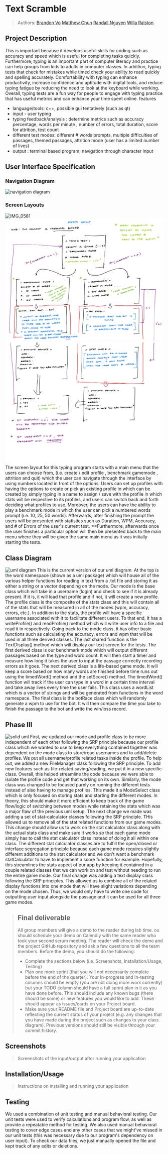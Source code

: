 # Text Scramble
 
> Authors: [Brandon Vo](https://github.com/bxnvo)
> [Matthew Chun](https://github.com/matthwchun)
> [Randall Nguyen](https://github.com/1rwen)
> [Willa Ralston](https://github.com/chairfu)

## Project Description
This is important because it develops useful skills for coding such as accuracy and speed which is useful for completing tasks quickly. Furthermore, typing is an important part of computer literacy and practice can help groups from kids to adults in computer classes. In addition, typing tests that check for mistakes while timed check your ability to read quickly and spelling accurately. Comfortability with typing can enhance productivity, increase confidence and aptitude with digital tools, and reduce typing fatigue by reducing the need to look at the keyboard while working. Overall, typing tests are a fun way for people to engage with typing practice that has useful metrics and can enhance your time spent online. 
features
- language/tools: c++, possible gui tentatively (such as qt)
- input - user typing
- typing feedback/analysis : determine metrics such as accuracy percentage, words per minute , number of errors, total duration, score for attrition, test count
- different test modes: different # words prompts, multiple difficulties of passages, themed passages, attrition mode (user has a limited number of lives)
- output : terminal based program, navigation through character input

## User Interface Specification

### Navigation Diagram
![navigation diagram](https://github.com/cs100/final-project-rnguy137-mchun082-bvo024-wrals001/blob/bb4ab4319fce4d7f2b4634e841d7ce294341fc95/Typing%20Project%20User%20Interface%20Specification%20(2).png)

### Screen Layouts
![IMG_0581](https://github.com/cs100/final-project-rnguy137-mchun082-bvo024-wrals001/assets/117537259/5597d20c-4809-49e6-adfe-8eac9e41eb0a)
![screen diagram](screenlayout1.jpg)
![screen diagram](screenlayout2.jpg)
The screen layout for this typing program starts with a main menu that the users can choose from, (i.e. create / edit profile , benchmark gamemode , attrition and quit) which the user can navigate through the interface by using numbers located in front of the options. Users can set up profiles with having the options to create or pick an existing profile in which can be created by simply typing in a name to assign / save with the profile in which stats will be respective to its profiles, and users can switch back and forth deciding what profiles to use. Moreover, the users can have the ability to play a benchmark mode in which the user can pick a numbered words prompt (i.e. 10, 25, 50 words). Afterwards, after finishing the prompt the users will be presented with statistics such as Duration, WPM, Accuracy, and # of Errors of the user's current test. ==Furthermore, afterwards once the user finishes a particular option will then be presented back to the main menu where they will be given the same main menu as it was initially starting the tests.

## Class Diagram
![uml diagram](https://github.com/cs100/final-project-rnguy137-mchun082-bvo024-wrals001/assets/79384814/71a7bc84-38ce-4152-8d0c-ecf3c9a334b4)
This is the current version of our uml diagram. At the top is the word namespace (shown as a uml package) which will house all of the various helper functions for reading in text from a .txt file and storing it as either a string or a vector<string> depending on the mode. Our mode is the base class which will take in a username (login) and check to see if it is already present. If it is, it will load that profile and if not, it will create a new profile. The profile class is the composite of the stats class and this will contain all of the stats that will be measured in all of the modes (wpm, accuracy, errors, etc.). In addition to the stats, the profile will have a specific username associated with it to facilitate different users. To that end, it has a writeProfile() and readProfile() method which will write user info to a file and read it in respectively. Going back to the mode class, it has other basic functions such as calculating the accuracy, errors and wpm that will be used in all three derived classes. The last shared function is the TextDisplay() method which will display our text screen for the tests. The first derived class is our benchmark mode which will output different passages based on the type and word count. It will then start a timer and measure how long it takes the user to input the passage correctly recording errors as it goes. The next derived class is a life-based game mode. It will keep a score based on how many words are finished before time runs out using the timedWord() method and the setScore() method. The timedWord() function will track if the user can type in a word in a certain time interval and take away lives every time the user fails. This class uses a wordList which is a vector of strings and will be generated from functions in the word namespace. The final class is the botRace class which will randomly generate a wpm to use for the bot. It will then compare the time you take to finish the passage to the bot and write the win/loss record. 
 
## Phase III
![solid uml](https://github.com/cs100/final-project-rnguy137-mchun082-bvo024-wrals001/assets/79384814/5df854b8-f42c-4b52-af2b-ab5568a0b90d)
First, we updated our mode and profile class to be more independent of each other following the SRP principle because our profile class which we wanted to use to keep everything contained together was dependent on the mode class to store/read usernames and to add/delete profiles. We put all username/profile related tasks inside the profile. To help out, we added a new FileManager class following the SRP principle. To add new features such as file-related saving/reading, we put it in a new specific class. Overall, this helped streamline the code because we were able to isolate the profile code and get that working on its own. Similarly, the mode class was changed to be focused purely on running the different tests instead of also having to manage profiles. This made it a ModeSelect class which is only focused on storing stats and starting the different modes. In theory, this should make it more efficient to keep track of the game flow/logic of switching between modes while retaining the stats which was a major flaw of the previous uml setup. The next change we made was adding a set of stat-calculator classes following the SRP principle. THis allowed us to remove all of the stat related functions from our game modes. This change should allow us to work on the stat calculator class along with the actual stats class and make sure it works so that each game mode simply has to call the stat calculator class instead of doing it all within one class. The different stat calculator classes are to fulfill the open/closed or interface segregation principle because each game mode requires slightly different additions to the stat calculator and we don't want a benchmark statCalculator to have to implement a score function for example. Hopefully, this streamlines the stats aspect of our app by keeping it contained in a couple related classes that we can work on and test without needing to run the entire game mode. Our final change was adding a text display class following the SRP principles. This allowed us to combine all of the related display functions into one mode that will have slight variations depending on the mode chosen. Thus, we would only have to write one code for outputting user input alongside the passage and it can be used for all three game modes. 

 
 > ## Final deliverable
 > All group members will give a demo to the reader during lab time. ou should schedule your demo on Calendly with the same reader who took your second scrum meeting. The reader will check the demo and the project GitHub repository and ask a few questions to all the team members. 
 > Before the demo, you should do the following:
 > * Complete the sections below (i.e. Screenshots, Installation/Usage, Testing)
 > * Plan one more sprint (that you will not necessarily complete before the end of the quarter). Your In-progress and In-testing columns should be empty (you are not doing more work currently) but your TODO column should have a full sprint plan in it as you have done before. This should include any known bugs (there should be some) or new features you would like to add. These should appear as issues/cards on your Project board.
 > * Make sure your README file and Project board are up-to-date reflecting the current status of your project (e.g. any changes that you have made during the project such as changes to your class diagram). Previous versions should still be visible through your commit history. 
 
 ## Screenshots
 > Screenshots of the input/output after running your application
 ## Installation/Usage
 > Instructions on installing and running your application
 ## Testing
 We used a combination of unit testing and manual behavioral testing.  Our unit tests were used to verify calculations and program flow, as well as provide a repeatable method for testing.  We also used manual behavioral testing to cover edge cases and any other cases that we might've missed in our unit tests (this was necessary due to our program's dependency on user input).  To check our data files, we just manually opened the file and kept track of any edits or deletions.  
 
